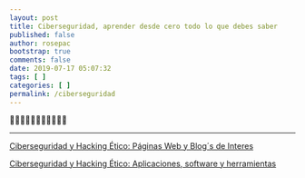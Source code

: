```yaml
---
layout: post
title: Ciberseguridad, aprender desde cero todo lo que debes saber
published: false
author: rosepac
bootstrap: true
comments: false
date: 2019-07-17 05:07:32
tags: [ ]
categories: [ ]
permalink: /ciberseguridad
---
```

🚧🚧🚧🚧🚧🚧🚧🚧🚧🚧🚧

* * *

[Ciberseguridad y Hacking Ético: Páginas Web y Blog´s de Interes][1]
  
[Ciberseguridad y Hacking Ético: Aplicaciones, software y herramientas][2]

 [1]: https://ciberninjas.com/ciberseguridad-y-hacking-etico/
 [2]: https://ciberninjas.com/ciberseguridad-y-hacking-etico-aplicaciones-software-y-herramientas/